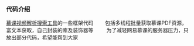 ### 代码介绍  
[慕课视频解析搜索工具](www.feemic.cn/mooc)的一些框架代码　　
包括多线程批量获取慕课PDF资源，富文本获取，自己封装的库及装饰器等  　　
为了减轻网易慕课的服务器压力，只放出部分代码，希望能帮到大家　　　

